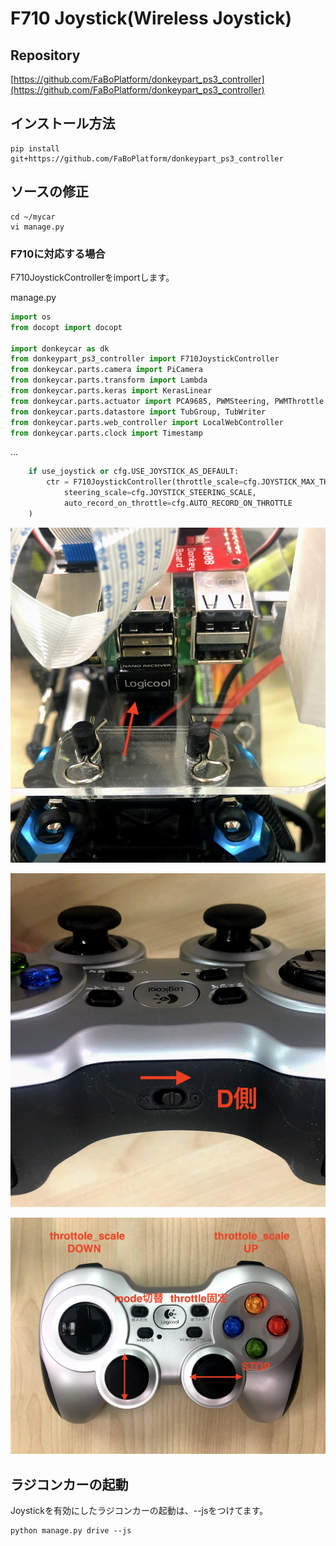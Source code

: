 # F710 Joystick(Wireless Joystick)

## Repository

[https://github.com/FaBoPlatform/donkeypart_ps3_controller](https://github.com/FaBoPlatform/donkeypart_ps3_controller)

## インストール方法

```
pip install git+https://github.com/FaBoPlatform/donkeypart_ps3_controller
```

## ソースの修正

```
cd ~/mycar
vi manage.py
```

### F710に対応する場合

F710JoystickControllerをimportします。

manage.py
```python hl_lines="5"
import os
from docopt import docopt

import donkeycar as dk
from donkeypart_ps3_controller import F710JoystickController
from donkeycar.parts.camera import PiCamera
from donkeycar.parts.transform import Lambda
from donkeycar.parts.keras import KerasLinear
from donkeycar.parts.actuator import PCA9685, PWMSteering, PWMThrottle
from donkeycar.parts.datastore import TubGroup, TubWriter
from donkeycar.parts.web_controller import LocalWebController
from donkeycar.parts.clock import Timestamp
```
...
```python  hl_lines="2"
    if use_joystick or cfg.USE_JOYSTICK_AS_DEFAULT:
        ctr = F710JoystickController(throttle_scale=cfg.JOYSTICK_MAX_THROTTLE,
            steering_scale=cfg.JOYSTICK_STEERING_SCALE,
            auto_record_on_throttle=cfg.AUTO_RECORD_ON_THROTTLE
    )
```

![](./img/joystick001.png)

![](./img/joystick002.png)

![](./img/joystick003.png)

## ラジコンカーの起動

Joystickを有効にしたラジコンカーの起動は、--jsをつけてます。
```
python manage.py drive --js
```


